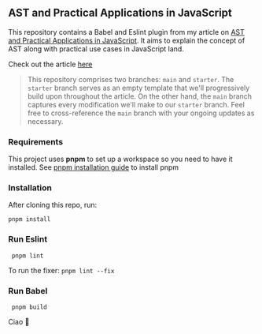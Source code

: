 ## AST and Practical Applications in JavaScript

This repository contains a Babel and Eslint plugin from my article on [AST and Practical Applications in JavaScript](https://dev.to/marvinjude/soo-about-ast-and-code-transformation-5em3-temp-slug-7368593). It aims to explain the concept of AST along with practical use cases in JavaScript land. 

Check out the article [here](https://dev.to/marvinjude/abstract-syntax-trees-and-practical-applications-in-javascript-4a3)

> This repository comprises two branches: `main` and `starter`. The `starter` branch serves as an empty template that we'll progressively build upon throughout the article. On the other hand, the `main` branch captures every modification we'll make to our `starter` branch. Feel free to cross-reference the `main` branch with your ongoing updates as necessary.

### Requirements

This project uses **pnpm** to set up a workspace so you need to have it installed. See [pnpm installation guide](https://pnpm.io/installation) to install pnpm


### Installation

After cloning this repo, run:

```
pnpm install
```

### Run Eslint

```
 pnpm lint

```
To run the fixer: `pnpm lint --fix`

### Run Babel

```
 pnpm build

```

Ciao 👋